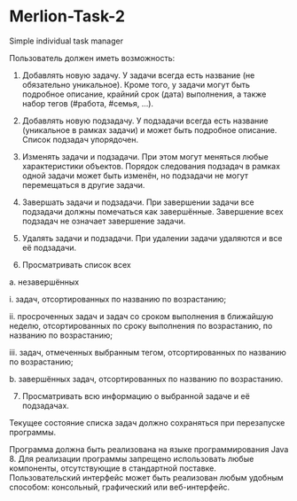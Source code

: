 # Merlion-Task-2
Simple individual task manager

Пользователь должен иметь возможность:

1. Добавлять новую задачу. У задачи всегда есть название (не обязательно уникальное). Кроме того, у задачи могут быть подробное описание, крайний срок (дата) выполнения, а также набор тегов (#работа, #семья, ...).

2. Добавлять новую подзадачу. У подзадачи всегда есть название (уникальное в рамках задачи) и может быть подробное описание. Список подзадач упорядочен.

3. Изменять задачи и подзадачи. При этом могут меняться любые характеристики объектов. Порядок следования подзадач в рамках одной задачи может быть изменён, но подзадачи не могут перемещаться в другие задачи.

4. Завершать задачи и подзадачи. При завершении задачи все подзадачи должны помечаться как завершённые. Завершение всех подзадач не означает завершение задачи.

5. Удалять задачи и подзадачи. При удалении задачи удаляются и все её подзадачи.

6. Просматривать список всех

a. незавершённых

i. задач, отсортированных по названию по возрастанию;

ii. просроченных задач и задач со сроком выполнения в ближайшую неделю, отсортированных по сроку выполнения по возрастанию, по названию по возрастанию;

iii. задач, отмеченных выбранным тегом, отсортированных по названию по возрастанию;

b. завершённых задач, отсортированных по названию по возрастанию.

7. Просматривать всю информацию о выбранной задаче и её подзадачах.

Текущее состояние списка задач должно сохраняться при перезапуске программы.

Программа должна быть реализована на языке программирования Java 8. Для реализации программы запрещено использовать любые компоненты, отсутствующие в стандартной поставке. Пользовательский интерфейс может быть реализован любым удобным способом: консольный, графический или веб-интерфейс.

